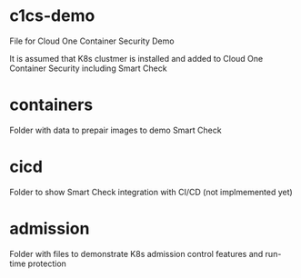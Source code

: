 # c1cs-demo
File for Cloud One Container Security Demo



It is assumed that K8s clustmer is installed and added to Cloud One Container Security including Smart Check


# containers
Folder with data to prepair images to demo Smart Check

# cicd
Folder to show Smart Check integration with CI/CD (not implmemented yet)

# admission
Folder with files to demonstrate K8s admission control features and run-time protection
